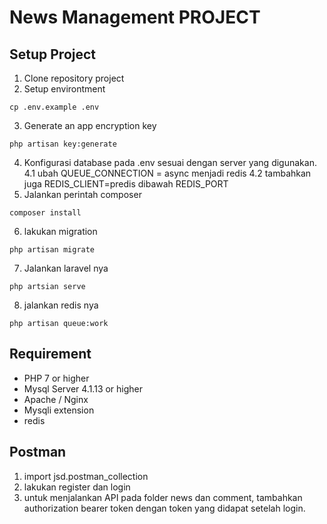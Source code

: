 # News Management PROJECT

## Setup Project
1. Clone repository project
2. Setup environtment
```
cp .env.example .env
```
3. Generate an app encryption key
```
php artisan key:generate
```
4. Konfigurasi database pada .env sesuai dengan server yang digunakan.
    4.1 ubah QUEUE_CONNECTION = async menjadi redis
    4.2 tambahkan juga REDIS_CLIENT=predis dibawah REDIS_PORT
5. Jalankan perintah composer
```
composer install
```
6. lakukan migration
```
php artisan migrate
```
7. Jalankan laravel nya
```
php artsian serve
```
8. jalankan redis nya
```
php artisan queue:work
```
## Requirement

- PHP 7 or higher
- Mysql Server 4.1.13 or higher
- Apache / Nginx
- Mysqli extension
- redis

## Postman
1. import jsd.postman_collection
2. lakukan register dan login
3. untuk menjalankan API pada folder news dan comment, tambahkan authorization bearer token dengan token yang didapat setelah login.
